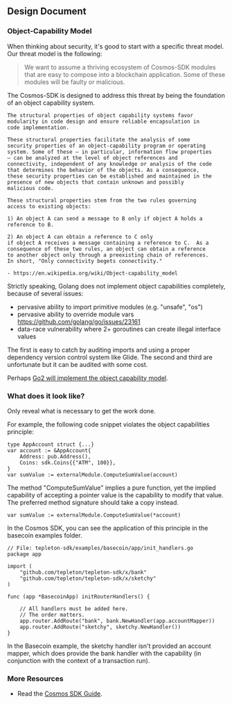 ## Design Document

### Object-Capability Model

When thinking about security, it's good to start with a specific threat model.  Our threat model is the following:

> We want to assume a thriving ecosystem of Cosmos-SDK modules that are easy to compose into a blockchain application. Some of these modules will be faulty or malicious.

The Cosmos-SDK is designed to address this threat by being the foundation of an object capability system.

```
The structural properties of object capability systems favor
modularity in code design and ensure reliable encapsulation in
code implementation.

These structural properties facilitate the analysis of some
security properties of an object-capability program or operating
system. Some of these — in particular, information flow properties
— can be analyzed at the level of object references and
connectivity, independent of any knowledge or analysis of the code
that determines the behavior of the objects. As a consequence,
these security properties can be established and maintained in the
presence of new objects that contain unknown and possibly
malicious code.

These structural properties stem from the two rules governing
access to existing objects:

1) An object A can send a message to B only if object A holds a
reference to B.

2) An object A can obtain a reference to C only
if object A receives a message containing a reference to C.  As a
consequence of these two rules, an object can obtain a reference
to another object only through a preexisting chain of references.
In short, "Only connectivity begets connectivity."

- https://en.wikipedia.org/wiki/Object-capability_model
```

Strictly speaking, Golang does not implement object capabilities completely, because of several issues:

* pervasive ability to import primitive modules (e.g. "unsafe", "os")
* pervasive ability to override module vars https://github.com/golang/go/issues/23161
* data-race vulnerability where 2+ goroutines can create illegal interface values

The first is easy to catch by auditing imports and using a proper dependency version control system like Glide.  The second and third are unfortunate but it can be audited with some cost.

Perhaps [Go2 will implement the object capability model](https://github.com/golang/go/issues/23157).

### What does it look like?

Only reveal what is necessary to get the work done.

For example, the following code snippet violates the object capabilities principle:

```golang
type AppAccount struct {...}
var account := &AppAccount{
	Address: pub.Address(),
	Coins: sdk.Coins{{"ATM", 100}},
}
var sumValue := externalModule.ComputeSumValue(account)
```

The method "ComputeSumValue" implies a pure function, yet the implied capability of accepting a pointer value is the capability to modify that value.  The preferred method signature should take a copy instead.

```golang
var sumValue := externalModule.ComputeSumValue(*account)
```

In the Cosmos SDK, you can see the application of this principle in the basecoin examples folder.

```golang
// File: tepleton-sdk/examples/basecoin/app/init_handlers.go
package app

import (
	"github.com/tepleton/tepleton-sdk/x/bank"
	"github.com/tepleton/tepleton-sdk/x/sketchy"
)

func (app *BasecoinApp) initRouterHandlers() {

	// All handlers must be added here.
	// The order matters.
	app.router.AddRoute("bank", bank.NewHandler(app.accountMapper))
	app.router.AddRoute("sketchy", sketchy.NewHandler())
}
```

In the Basecoin example, the sketchy handler isn't provided an account mapper, which does provide the bank handler with the capability (in conjunction with the context of a transaction run).

### More Resources

* Read the [Cosmos SDK Guide](./guide.md).
